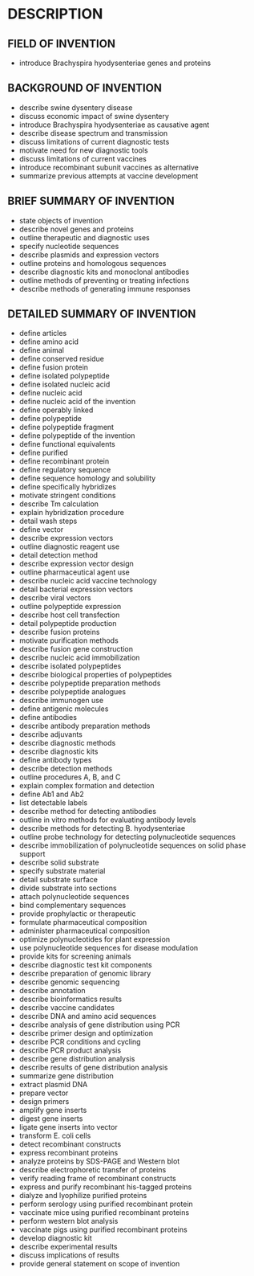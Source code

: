 # DESCRIPTION

## FIELD OF INVENTION

- introduce Brachyspira hyodysenteriae genes and proteins

## BACKGROUND OF INVENTION

- describe swine dysentery disease
- discuss economic impact of swine dysentery
- introduce Brachyspira hyodysenteriae as causative agent
- describe disease spectrum and transmission
- discuss limitations of current diagnostic tests
- motivate need for new diagnostic tools
- discuss limitations of current vaccines
- introduce recombinant subunit vaccines as alternative
- summarize previous attempts at vaccine development

## BRIEF SUMMARY OF INVENTION

- state objects of invention
- describe novel genes and proteins
- outline therapeutic and diagnostic uses
- specify nucleotide sequences
- describe plasmids and expression vectors
- outline proteins and homologous sequences
- describe diagnostic kits and monoclonal antibodies
- outline methods of preventing or treating infections
- describe methods of generating immune responses

## DETAILED SUMMARY OF INVENTION

- define articles
- define amino acid
- define animal
- define conserved residue
- define fusion protein
- define isolated polypeptide
- define isolated nucleic acid
- define nucleic acid
- define nucleic acid of the invention
- define operably linked
- define polypeptide
- define polypeptide fragment
- define polypeptide of the invention
- define functional equivalents
- define purified
- define recombinant protein
- define regulatory sequence
- define sequence homology and solubility
- define specifically hybridizes
- motivate stringent conditions
- describe Tm calculation
- explain hybridization procedure
- detail wash steps
- define vector
- describe expression vectors
- outline diagnostic reagent use
- detail detection method
- describe expression vector design
- outline pharmaceutical agent use
- describe nucleic acid vaccine technology
- detail bacterial expression vectors
- describe viral vectors
- outline polypeptide expression
- describe host cell transfection
- detail polypeptide production
- describe fusion proteins
- motivate purification methods
- describe fusion gene construction
- describe nucleic acid immobilization
- describe isolated polypeptides
- describe biological properties of polypeptides
- describe polypeptide preparation methods
- describe polypeptide analogues
- describe immunogen use
- define antigenic molecules
- define antibodies
- describe antibody preparation methods
- describe adjuvants
- describe diagnostic methods
- describe diagnostic kits
- define antibody types
- describe detection methods
- outline procedures A, B, and C
- explain complex formation and detection
- define Ab1 and Ab2
- list detectable labels
- describe method for detecting antibodies
- outline in vitro methods for evaluating antibody levels
- describe methods for detecting B. hyodysenteriae
- outline probe technology for detecting polynucleotide sequences
- describe immobilization of polynucleotide sequences on solid phase support
- describe solid substrate
- specify substrate material
- detail substrate surface
- divide substrate into sections
- attach polynucleotide sequences
- bind complementary sequences
- provide prophylactic or therapeutic
- formulate pharmaceutical composition
- administer pharmaceutical composition
- optimize polynucleotides for plant expression
- use polynucleotide sequences for disease modulation
- provide kits for screening animals
- describe diagnostic test kit components
- describe preparation of genomic library
- describe genomic sequencing
- describe annotation
- describe bioinformatics results
- describe vaccine candidates
- describe DNA and amino acid sequences
- describe analysis of gene distribution using PCR
- describe primer design and optimization
- describe PCR conditions and cycling
- describe PCR product analysis
- describe gene distribution analysis
- describe results of gene distribution analysis
- summarize gene distribution
- extract plasmid DNA
- prepare vector
- design primers
- amplify gene inserts
- digest gene inserts
- ligate gene inserts into vector
- transform E. coli cells
- detect recombinant constructs
- express recombinant proteins
- analyze proteins by SDS-PAGE and Western blot
- describe electrophoretic transfer of proteins
- verify reading frame of recombinant constructs
- express and purify recombinant his-tagged proteins
- dialyze and lyophilize purified proteins
- perform serology using purified recombinant protein
- vaccinate mice using purified recombinant proteins
- perform western blot analysis
- vaccinate pigs using purified recombinant proteins
- develop diagnostic kit
- describe experimental results
- discuss implications of results
- provide general statement on scope of invention

